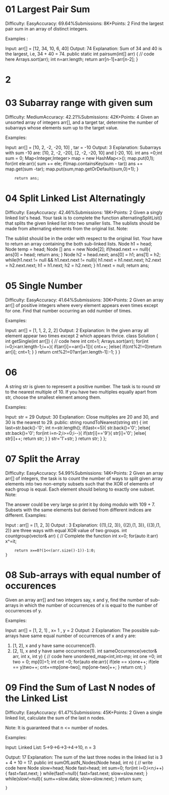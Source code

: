 # 01 Largest Pair Sum
Difficulty: EasyAccuracy: 69.64%Submissions: 8K+Points: 2
Find the largest pair sum in an array of distinct integers.

Examples :

Input: arr[] = [12, 34, 10, 6, 40]
Output: 74
Explanation: Sum of 34 and 40 is the largest, i.e, 34 + 40 = 74.
  public static int pairsum(int[] arr) {
        // code here
        Arrays.sort(arr);
        int n=arr.length;
        return arr[n-1]+arr[n-2];
    }

# 2 

# 03 Subarray range with given sum
Difficulty: MediumAccuracy: 42.21%Submissions: 42K+Points: 4
Given an unsorted array of integers arr[], and a target tar, determine the number of subarrays whose elements sum up to the target value.

Examples:

Input: arr[] = [10, 2, -2, -20, 10] , tar = -10
Output: 3
Explanation: Subarrays with sum -10 are: [10, 2, -2, -20], [2, -2, -20, 10] and [-20, 10].
  int ans  =0;int sum = 0;
        Map<Integer,Integer> map = new HashMap<>();
        map.put(0,1);
        for(int ele:arr){
            sum += ele;
            if(map.containsKey(sum - tar)) ans += map.get(sum -tar);
            map.put(sum,map.getOrDefault(sum,0)+1);
        }
        
        return ans;



#  04 Split Linked List Alternatingly
Difficulty: EasyAccuracy: 42.46%Submissions: 18K+Points: 2
Given a singly linked list's head. Your task is to complete the function alternatingSplitList() that splits the given linked list into two smaller lists. The sublists should be made from alternating elements from the original list.
Note: 

The sublist should be in the order with respect to the original list.
Your have to return an array containing the both sub-linked lists.
  Node h1 = head;
        Node temp = head;
        Node [] ans = new Node[2];
        if(head.next  == null){
            ans[0] = head;
            return ans;
        }
        Node h2 = head.next;
        ans[0] = h1;
        ans[1] = h2;
        while(h1.next != null && h1.next.next != null){
            h1.next = h1.next.next;
            h2.next = h2.next.next;
            h1 = h1.next;
            h2 = h2.next;
        }
        h1.next = null;
        return ans;


# 05 Single Number
Difficulty: EasyAccuracy: 41.64%Submissions: 30K+Points: 2
Given an array arr[] of positive integers where every element appears even times except for one. Find that number occurring an odd number of times.

Examples:

Input: arr[] = [1, 1, 2, 2, 2]
Output: 2
Explanation: In the given array all element appear two times except 2 which appears thrice.
class Solution {
    int getSingle(int arr[]) {
        // code here
        int cnt=1;
        Arrays.sort(arr);
        for(int i=0;i<arr.length-1;i++){
            if(arr[i]==arr[i+1]){
                cnt++;
            }else{
                if(cnt%2!=0)return arr[i];
                cnt=1;
            }
        }
     return cnt%2!=0?arr[arr.length-1]:-1;
    }
}


# 06
A string str is given to represent a positive number. The task is to round str to the nearest multiple of 10.  If you have two multiples equally apart from str, choose the smallest element among them.

Examples:

Input: str = 29 
Output: 30
Explanation: Close multiples are 20 and 30, and 30 is the nearest to 29. 
  public:
    string roundToNearest(string str) {
       int last=str.back()-'0';
       int n=str.length();
       if(last<=5){
           str.back()='0';
       }else{
           str.back()='0';
           for(int i=n-2;i>=0;i--){
               if(str[i]=='9'){
                   str[i]='0';
               }else{
                   str[i]++;
                   return str;
               }
           }
           str='1'+str;
       }
       return str;
    }
};



# 07 Split the Array
Difficulty: EasyAccuracy: 54.99%Submissions: 14K+Points: 2
Given an array arr[] of integers, the task is to count the number of ways to split given array elements into two non-empty subsets such that the XOR of elements of each group is equal. Each element should belong to exactly one subset.
Note:

The answer could be very large so print it by doing modulo with 109 + 7. 
Subsets with the same elements but derived from different indices are different.
Examples:

Input : arr[] = [1, 2, 3]
Output : 3
Explanation: {(1),(2, 3)}, {(2),(1, 3)}, {(3),(1, 2)} are three ways with equal XOR value of two groups.
 int countgroup(vector<int>& arr) {
        // Complete the function
         int x=0;
        for(auto it:arr)
            x^=it;
        
        return x==0?(1<<(arr.size()-1))-1:0;
    }


# 08  Sub-arrays with equal number of occurences
Given an array arr[] and two integers say, x and y, find the number of sub-arrays in which the number of occurrences of x is equal to the number of occurrences of y.

Examples:

Input: arr[] = [1, 2, 1] , x= 1 , y = 2
Output: 2
Explanation: The possible sub-arrays have same equal number of occurrences of x and y are:
1) [1, 2], x and y have same occurrence(1).
2) [2, 1], x and y have same occurrence(1).
 int sameOccurrence(vector<int>& arr, int x, int y) {
        // code here
         unordered_map<int,int>mp;
        int one =0;
        int two = 0;
        mp[0]=1;
        int cnt =0;
        for(auto ele:arr){
            if(ele == x)one++;
            if(ele == y)two++;
            cnt+=mp[one-two];
            mp[one-two]++;
        }
        return cnt;
    }


# 09 Find the Sum of Last N nodes of the Linked List
Difficulty: EasyAccuracy: 61.47%Submissions: 45K+Points: 2
Given a single linked list, calculate the sum of the last n nodes.

Note: It is guaranteed that n <= number of nodes.

Examples:

Input: Linked List: 5->9->6->3->4->10, n = 3

Output: 17
Explanation: The sum of the last three nodes in the linked list is 3 + 4 + 10 = 17.
    public int sumOfLastN_Nodes(Node head, int n) {
        // write code here
        Node slow=head;
        Node fast=head;
        int sum=0;
        for(int i=0;i<n;i++){
            fast=fast.next;
        }
        while(fast!=null){
            fast=fast.next;
            slow=slow.next;
        }
        while(slow!=null){
            sum+=slow.data;
            slow=slow.next;
        }
        return sum;
    
    }